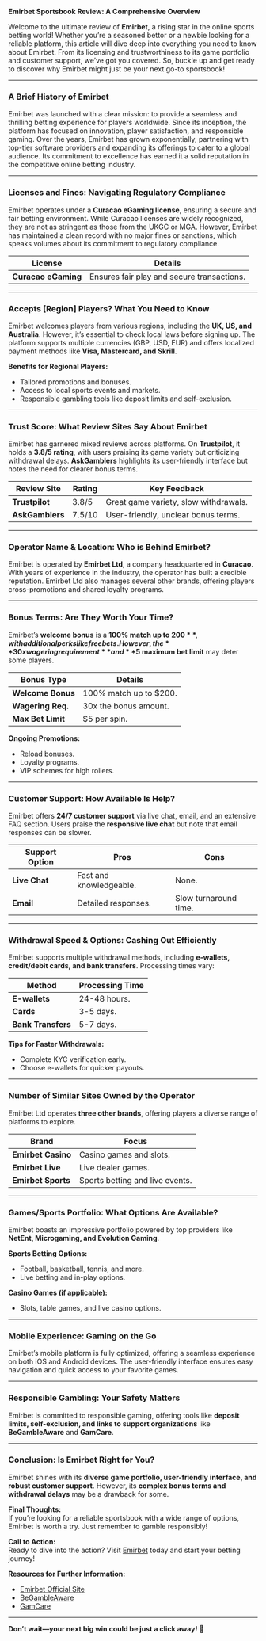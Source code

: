 **Emirbet Sportsbook Review: A Comprehensive Overview**  

Welcome to the ultimate review of **Emirbet**, a rising star in the online sports betting world! Whether you’re a seasoned bettor or a newbie looking for a reliable platform, this article will dive deep into everything you need to know about Emirbet. From its licensing and trustworthiness to its game portfolio and customer support, we’ve got you covered. So, buckle up and get ready to discover why Emirbet might just be your next go-to sportsbook!  

---

### **A Brief History of Emirbet**  
Emirbet was launched with a clear mission: to provide a seamless and thrilling betting experience for players worldwide. Since its inception, the platform has focused on innovation, player satisfaction, and responsible gaming. Over the years, Emirbet has grown exponentially, partnering with top-tier software providers and expanding its offerings to cater to a global audience. Its commitment to excellence has earned it a solid reputation in the competitive online betting industry.  

---

### **Licenses and Fines: Navigating Regulatory Compliance**  
Emirbet operates under a **Curacao eGaming license**, ensuring a secure and fair betting environment. While Curacao licenses are widely recognized, they are not as stringent as those from the UKGC or MGA. However, Emirbet has maintained a clean record with no major fines or sanctions, which speaks volumes about its commitment to regulatory compliance.  

| **License**       | **Details**                          |  
|--------------------|--------------------------------------|  
| **Curacao eGaming** | Ensures fair play and secure transactions. |  

---

### **Accepts [Region] Players? What You Need to Know**  
Emirbet welcomes players from various regions, including the **UK, US, and Australia**. However, it’s essential to check local laws before signing up. The platform supports multiple currencies (GBP, USD, EUR) and offers localized payment methods like **Visa, Mastercard, and Skrill**.  

**Benefits for Regional Players:**  
- Tailored promotions and bonuses.  
- Access to local sports events and markets.  
- Responsible gambling tools like deposit limits and self-exclusion.  

---

### **Trust Score: What Review Sites Say About Emirbet**  
Emirbet has garnered mixed reviews across platforms. On **Trustpilot**, it holds a **3.8/5 rating**, with users praising its game variety but criticizing withdrawal delays. **AskGamblers** highlights its user-friendly interface but notes the need for clearer bonus terms.  

| **Review Site**    | **Rating** | **Key Feedback**                     |  
|--------------------|------------|--------------------------------------|  
| **Trustpilot**     | 3.8/5      | Great game variety, slow withdrawals. |  
| **AskGamblers**    | 7.5/10     | User-friendly, unclear bonus terms.  |  

---

### **Operator Name & Location: Who is Behind Emirbet?**  
Emirbet is operated by **Emirbet Ltd**, a company headquartered in **Curacao**. With years of experience in the industry, the operator has built a credible reputation. Emirbet Ltd also manages several other brands, offering players cross-promotions and shared loyalty programs.  

---

### **Bonus Terms: Are They Worth Your Time?**  
Emirbet’s **welcome bonus** is a **100% match up to $200**, with additional perks like free bets. However, the **30x wagering requirement** and **$5 maximum bet limit** may deter some players.  

| **Bonus Type**     | **Details**                          |  
|--------------------|--------------------------------------|  
| **Welcome Bonus**  | 100% match up to $200.               |  
| **Wagering Req.**  | 30x the bonus amount.                |  
| **Max Bet Limit**  | $5 per spin.                         |  

**Ongoing Promotions:**  
- Reload bonuses.  
- Loyalty programs.  
- VIP schemes for high rollers.  

---

### **Customer Support: How Available Is Help?**  
Emirbet offers **24/7 customer support** via live chat, email, and an extensive FAQ section. Users praise the **responsive live chat** but note that email responses can be slower.  

| **Support Option** | **Pros**                             | **Cons**                             |  
|--------------------|--------------------------------------|--------------------------------------|  
| **Live Chat**      | Fast and knowledgeable.              | None.                                |  
| **Email**          | Detailed responses.                  | Slow turnaround time.                |  

---

### **Withdrawal Speed & Options: Cashing Out Efficiently**  
Emirbet supports multiple withdrawal methods, including **e-wallets, credit/debit cards, and bank transfers**. Processing times vary:  

| **Method**         | **Processing Time**                  |  
|--------------------|--------------------------------------|  
| **E-wallets**      | 24-48 hours.                         |  
| **Cards**          | 3-5 days.                            |  
| **Bank Transfers** | 5-7 days.                            |  

**Tips for Faster Withdrawals:**  
- Complete KYC verification early.  
- Choose e-wallets for quicker payouts.  

---

### **Number of Similar Sites Owned by the Operator**  
Emirbet Ltd operates **three other brands**, offering players a diverse range of platforms to explore.  

| **Brand**          | **Focus**                            |  
|--------------------|--------------------------------------|  
| **Emirbet Casino** | Casino games and slots.              |  
| **Emirbet Live**   | Live dealer games.                   |  
| **Emirbet Sports** | Sports betting and live events.      |  

---

### **Games/Sports Portfolio: What Options Are Available?**  
Emirbet boasts an impressive portfolio powered by top providers like **NetEnt, Microgaming, and Evolution Gaming**.  

**Sports Betting Options:**  
- Football, basketball, tennis, and more.  
- Live betting and in-play options.  

**Casino Games (if applicable):**  
- Slots, table games, and live casino options.  

---

### **Mobile Experience: Gaming on the Go**  
Emirbet’s mobile platform is fully optimized, offering a seamless experience on both iOS and Android devices. The user-friendly interface ensures easy navigation and quick access to your favorite games.  

---

### **Responsible Gambling: Your Safety Matters**  
Emirbet is committed to responsible gaming, offering tools like **deposit limits, self-exclusion, and links to support organizations** like **BeGambleAware** and **GamCare**.  

---

### **Conclusion: Is Emirbet Right for You?**  
Emirbet shines with its **diverse game portfolio, user-friendly interface, and robust customer support**. However, its **complex bonus terms and withdrawal delays** may be a drawback for some.  

**Final Thoughts:**  
If you’re looking for a reliable sportsbook with a wide range of options, Emirbet is worth a try. Just remember to gamble responsibly!  

**Call to Action:**  
Ready to dive into the action? Visit [Emirbet](https://emirbet.com) today and start your betting journey!  

**Resources for Further Information:**  
- [Emirbet Official Site](https://emirbet.com)  
- [BeGambleAware](https://www.begambleaware.org)  
- [GamCare](https://www.gamcare.org.uk)  

--- 

**Don’t wait—your next big win could be just a click away!** 🚀